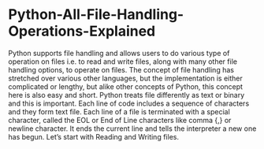 # Python-All-File-Handling-Operations-Explained
Python supports file handling and allows users to do various type of operation on files i.e. to read and write files, along with many other file handling options, to operate on files. The concept of file handling has stretched over various other languages, but the implementation is either complicated or lengthy, but alike other concepts of Python, this concept here is also easy and short. Python treats file differently as text or binary and this is important. Each line of code includes a sequence of characters and they form text file. Each line of a file is terminated with a special character, called the EOL or End of Line characters like comma {,} or newline character. It ends the current line and tells the interpreter a new one has begun. Let’s start with Reading and Writing files.
